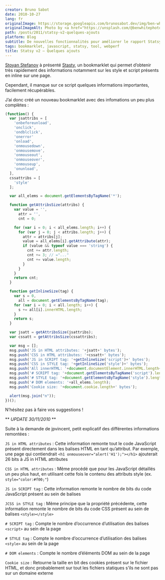 ```yaml
---
creator: Bruno Sabot
date: 2010-10-27
lang: fr
originalImage: https://storage.googleapis.com/brunosabot.dev/img/ben-white-W8Qqn1PmQH0-unsplash.jpeg
originalImageAlt: Photo by <a href="https://unsplash.com/@benwhitephotography">Ben White</a> on <a href="https://unsplash.com">Unsplash</a>.
path: /posts/2011/statsy-v2-quelques-ajouts
platform: Blog
subtitle: De nouvelles fonctionnalités pour améliorer le rapport Statsy
tags: bookmarklet, javascript, statsy, tool, webperf
title: Statsy v2 – Quelques ajouts
---
```


[Stoyan Stefanov](http://www.phpied.com/) à présenté [Stasty](http://www.phpied.com/statsy-more-data-points-for-markup-quality/), un bookmarklet qui permet d’obtenir très rapidement des informations notamment sur les style et script présents en inline sur une page.

Cependant, il manque sur ce script quelques informations importantes, facilement récupérables.

J’ai donc créé un nouveau bookmarklet avec des infomations un peu plus complètes :

```javascript
(function() {
  var jsattribs = [
    'onbeforeunload',
    'onclick',
    'ondblclick',
    'onerror'
    'onload',
    'onmousedown',
    'onmousemove',
    'onmouseout',
    'onmouseover',
    'onmouseup',
    'onunload',
  ],
  cssattribs = [
    'style'
  ];

  var all_elems = document.getElementsByTagName('*');

  function getAttribsSize(attribs) {
    var value = '',
      attr = '',
      cnt = 0;

    for (var i = 0; i < all_elems.length; i++) {
      for (var j = 0; j < attribs.length; j++) {
        attr = attribs[j];
        value = all_elems[i].getAttribute(attr);
        if (value && typeof value === 'string') {
          cnt += attr.length;
          cnt += 3; // ="..."
          cnt += value.length;
        }
      }
    }
    return cnt;
  }

  function getInlineSize(tag) {
    var s = 0,
      all = document.getElementsByTagName(tag);
    for (var i = 0; i < all.length; i++) {
      s += all[i].innerHTML.length;
    }
    return s;
  }

  var jsatt = getAttribsSize(jsattribs);
  var cssatt = getAttribsSize(cssattribs);

  var msg = [];
  msg.push('JS in HTML attributes: '+jsatt+' bytes');
  msg.push('CSS in HTML attributes: '+cssatt+' bytes');
  msg.push('JS in SCRIPT tag: '+getInlineSize('script')+' bytes');
  msg.push('CSS in STYLE tag: '+getInlineSize('style')+' bytes');
  msg.push('All innerHTML: '+document.documentElement.innerHTML.length+' bytes');
  msg.push('# SCRIPT tag: '+document.getElementsByTagName('script').length);
  msg.push('# STYLE tag: '+document.getElementsByTagName('style').length);
  msg.push('# DOM elements: '+all_elems.length);
  msg.push('Cookie size: '+document.cookie.length+' bytes');

  alert(msg.join("n"));
})();
```

N’hésitez pas à faire vos suggestions !

** _UPDATE 30/11/2010_ **

Suite à la demande de jpvincent, petit explicatif des différentes informations remontées :

`JS in HTML attributes` : Cette information remonte tout le code JavaScript présent directement dans les balises HTML en tant qu’attribut. Par exemple, une page qui contiendrait `<h1 onmouseover="alert('H1');"></h1>` ajouterait 26 bits à JS in HTML attributes

`CSS in HTML attributes` : Même procédé que pour les JavaScript détaillés un peu plus haut, en utilisant cette fois le contenu des attributs style (ex. `style="color:#f00;"`)

`JS in SCRIPT tag` : Cette information remonte le nombre de bits du code JavaScript présent au sein de balises

`JCSS in STYLE tag` : Même principe que la propriété précédente, cette information remonte le nombre de bits du code CSS présent au sein de balises `<style></style>`

`# SCRIPT tag` : Compte le nombre d’occurrence d’utilisation des balises `<script>` au sein de la page

`# STYLE tag` : Compte le nombre d’occurrence d’utilisation des balises `<style>` au sein de la page

`# DOM elements` : Compte le nombre d’éléments DOM au sein de la page

`Cookie size` : Retourne la taille en bit des cookies présent sur le fichier HTML, et donc probablement sur tout les fichiers statiques s’ils ne sont pas sur un domaine externe
